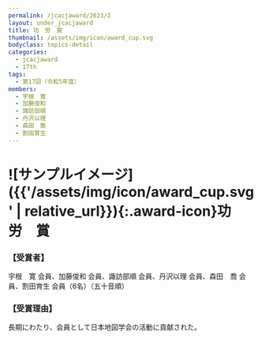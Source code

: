 ```yaml
---
permalink: /jcacjaward/2023/2
layout: under_jcacjaward
title: 功　労　賞
thumbnail: /assets/img/icon/award_cup.svg
bodyclass: topics-detail
categories:
  - jcacjaward
  - 17th
tags:
  - 第17回（令和5年度）
members:
  - 宇根　寛
  - 加藤俊和
  - 諏訪部順
  - 丹沢以理
  - 森田　喬
  - 割田育生
---
```


# ![サンプルイメージ]({{'/assets/img/icon/award_cup.svg' | relative_url}}){:.award-icon}功　労　賞

### 【受賞者】

宇根　寛 会員、加藤俊和 会員、諏訪部順 会員、丹沢以理 会員、森田　喬 会員、割田育生 会員（6名）（五十音順）

### 【受賞理由】

長期にわたり、会員として日本地図学会の活動に貢献された。
